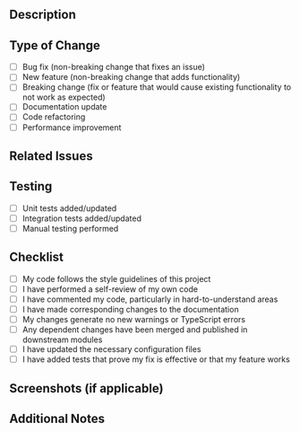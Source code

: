 ## Description
<!-- Provide a brief description of the changes in this PR -->

## Type of Change
<!-- Mark the appropriate option with an 'x' (e.g. [x]) -->
- [ ] Bug fix (non-breaking change that fixes an issue)
- [ ] New feature (non-breaking change that adds functionality)
- [ ] Breaking change (fix or feature that would cause existing functionality to not work as expected)
- [ ] Documentation update
- [ ] Code refactoring
- [ ] Performance improvement

## Related Issues
<!-- Link to any related issues or tasks (e.g. Fixes #123, Addresses #456) -->

## Testing
<!-- Describe the tests you ran to verify your changes -->
- [ ] Unit tests added/updated
- [ ] Integration tests added/updated
- [ ] Manual testing performed

## Checklist
<!-- Mark the appropriate option with an 'x' (e.g. [x]) -->
- [ ] My code follows the style guidelines of this project
- [ ] I have performed a self-review of my own code
- [ ] I have commented my code, particularly in hard-to-understand areas
- [ ] I have made corresponding changes to the documentation
- [ ] My changes generate no new warnings or TypeScript errors
- [ ] Any dependent changes have been merged and published in downstream modules
- [ ] I have updated the necessary configuration files
- [ ] I have added tests that prove my fix is effective or that my feature works

## Screenshots (if applicable)
<!-- Add screenshots to help explain your changes if relevant -->

## Additional Notes
<!-- Add any other context about the PR here -->
